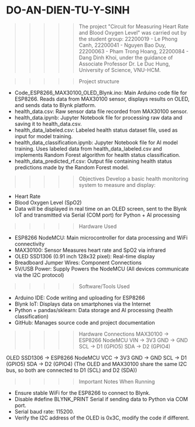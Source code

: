 # DO-AN-DIEN-TU-Y-SINH
>>>>> The project "Circuit for Measuring Heart Rate and Blood Oxygen Level" was carried out by the student group: 22200019 - Le Phong Canh, 22200041 - Nguyen Bao Duy, 22200063 - Pham Trong Hoang, 22200084 - Dang Dinh Khoi, under the guidance of Associate Professor Dr. Le Duc Hung, University of Science, VNU-HCM.

>>>>> Project structure
- Code_ESP8266_MAX30100_OLED_Blynk.ino: Main Arduino code file for ESP8266. Reads data from MAX30100 sensor, displays results on OLED, and sends data to Blynk platform.
- health_data.csv: Raw sensor data file recorded from MAX30100 sensor.
- health_data.ipynb: Jupyter Notebook file for processing raw data and saving it to health_data.csv.
- health_data_labeled.csv: Labeled health status dataset file, used as input for model training.
- health_data_classification.ipynb: Jupyter Notebook file for AI model training. Uses labeled data from health_data_labeled.csv and implements Random Forest algorithm for health status classification.
- health_data_predicted_rf.csv: Output file containing health status predictions made by the Random Forest model.

>>>>> Objectives
Develop a basic health monitoring system to measure and display:
+ Heart Rate
+ Blood Oxygen Level (SpO2)
+ Data will be displayed in real time on an OLED screen, sent to the Blynk IoT and transmitted via Serial (COM port) for Python + AI processing
  
>>>>> Hardware Used
+ ESP8266 NodeMCU:	Main microcontroller for data processing and WiFi connectivity
+ MAX30100: Sensor	Measures heart rate and SpO2 via infrared
+ OLED SSD1306 (0.91 inch 128x32 pixel):	Real-time display
+ Breadboard Jumper Wires: Component Connections
+ 5V/USB Power: Supply	Powers the NodeMCU
(All devices communicate via the I2C protocol)

>>>>> Software/Tools Used
+ Arduino IDE:	Code writing and uploading for ESP8266
+ Blynk IoT:	Displays data on smartphones via the Internet
+ Python + pandas/sklearn:	Data storage and AI processing (health classification)
+ GitHub:	Manages source code and project documentation

>>>>> Hardware Connections
MAX30100       -> ESP8266 NodeMCU
VIN            -> 3V3
GND            -> GND
SCL            -> D1 (GPIO5)
SDA            -> D2 (GPIO4)

OLED SSD1306   -> ESP8266 NodeMCU
VCC            -> 3V3
GND            -> GND
SCL            -> D1 (GPIO5)
SDA            -> D2 (GPIO4)
(The OLED and MAX30100 share the same I2C bus, so both are connected to D1 (SCL) and D2 (SDA))

>>>>> Important Notes When Running
- Ensure stable WiFi for the ESP8266 to connect to Blynk.
- Disable #define BLYNK_PRINT Serial if sending data to Python via COM port.
- Serial baud rate: 115200.
- Verify the I2C address of the OLED is 0x3C, modify the code if different.
